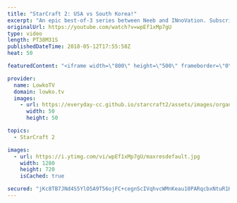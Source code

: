 ```yaml
---
title: "StarCraft 2: USA vs South Korea!"
excerpt: "An epic best-of-3 series between Neeb and INnoVation. Subscribe for more videos: http://lowko.tv/youtube Crazy Protoss Micro: https://goo.gl/tvhEza  Support me on Patreon: http://www.patreon.com/lowkotv Join the community on discord: http://lowko.tv/discord StarCraft 2 website: http://www.starcraft2.com"
originalUrl: https://youtube.com/watch?v=wpEf1xMp7gU
type: video
length: PT38M31S
publishedDateTime: 2018-05-12T17:55:58Z
heat: 50

featuredContent: "<iframe width=\"800\" height=\"500\" frameborder=\"0\" src=\"https://www.youtube.com/embed/wpEf1xMp7gU\" allow=\"accelerometer; autoplay; encrypted-media; gyroscope; picture-in-picture\" allowfullscreen></iframe>"

provider:
  name: LowkoTV
  domain: lowko.tv
  images:
    - url: https://everyday-cc.github.io/starcraft2/assets/images/organizations/lowko.tv-50x50.jpg
      width: 50
      height: 50

topics:
  - StarCraft 2

images:
  - url: https://i.ytimg.com/vi/wpEf1xMp7gU/maxresdefault.jpg
    width: 1280
    height: 720
    isCached: true

secured: "jKc8TB7JNd4S5YlO5A9T56ojFC+cegnScIVqhvcWMnKeau10PARqcbxNtuR1HaNRyOog7TvDnjZLd1/Di8vJLB30ndqL7xRsFeZ8HAro+MgRM+Hm0rfM4e49S3Ak+yVNz9CtA0IHSqzs7R0J2q/1RTdGujaZCD0ohslwKJjOnWyQhLIPN1aj/03nH81eKJ3ETXKDFFGtgpmxLt5eUrN6A00qRWZ29Ey+seOwKH/OhHNsSd9poKwh9RyUWmEBneI6B0xSokRqsIqqxNHBq5mCN2yvJ2O1AZFlqfC+7rCUG6OQKEh+J+rPrG8IFyslxJGR9fa1NjXoQOxe40NyNi/B3e4akWxk/jfYmblr7T0bFImS49rUwIRQse+tZ3kHSkDi/yIh0FALATrpLx1tZqWfa9dcx2KOax9xFGr9Rm5mvUI=;qDmC9hyyarBmtkHkbKQSgg=="
---
```


